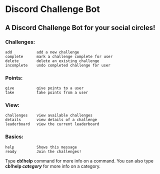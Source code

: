 # Discord Challenge Bot
## A Discord Challenge Bot for your social circles!

### Challenges:
    add           add a new challenge
    complete      mark a challenge complete for user
    delete        delete an existing challenge
    incomplete    undo completed challenge for user

### Points:
    give          give points to a user
    take          take points from a user

### View:
    challenges    view available challenges
    details       view details of a challenge
    leaderboard   view the current leaderboard

### Basics:
    help          Shows this message
    ready         Join the challenges!

Type **cb!help** command for more info on a command.
You can also type **cb!help *category*** for more info on a category.
